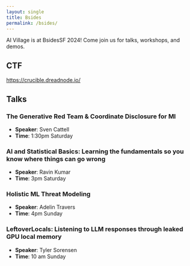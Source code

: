 ```yaml
---
layout: single 
title: Bsides 
permalink: /bsides/
---
```


AI Village is at BsidesSF 2024!
Come join us for talks, workshops, and demos.

## CTF
https://crucible.dreadnode.io/

## Talks
### The Generative Red Team & Coordinate Disclosure for Ml

* **Speaker**: Sven Cattell
* **Time**: 1:30pm Saturday

### AI and Statistical Basics: Learning the fundamentals so you know where things can go wrong

* **Speaker**: Ravin Kumar
* **Time**: 3pm Saturday

### Holistic ML Threat Modeling

* **Speaker**: Adelin Travers
* **Time**: 4pm Sunday


### LeftoverLocals: Listening to LLM responses through leaked GPU local memory

* **Speaker**: Tyler Sorensen
* **Time**: 10 am Sunday
